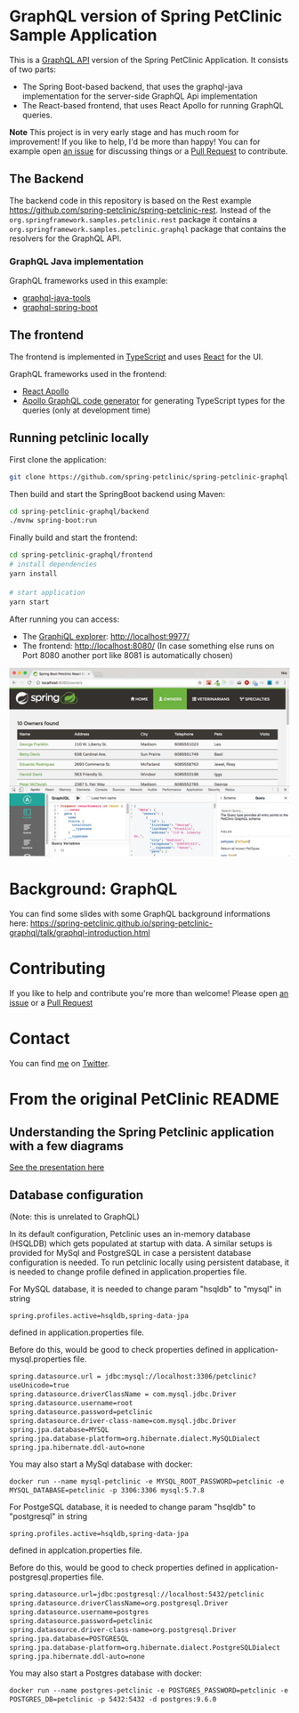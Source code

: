 # GraphQL version of Spring PetClinic Sample Application

This is a [GraphQL API](http://graphql.org/) version of the Spring PetClinic Application. It consists of two parts:

* The Spring Boot-based backend, that uses the graphql-java implementation for the server-side GraphQL Api implementation
* The React-based frontend, that uses React Apollo for running GraphQL queries.

**Note** This project is in very early stage and has much room for improvement! If you like to help, I'd be more than happy! 
You can for example open [an issue](https://github.com/spring-petclinic/spring-petclinic-graphql/issues) for discussing things or a [Pull Request](https://github.com/spring-petclinic/spring-petclinic-graphql/pulls) to contribute. 

## The Backend
 
The backend code in this repository is based on the Rest example
https://github.com/spring-petclinic/spring-petclinic-rest. Instead of the
`org.springframework.samples.petclinic.rest` package it contains
a `org.springframework.samples.petclinic.graphql` package that contains
the resolvers for the GraphQL API.

### GraphQL Java implementation

GraphQL frameworks used in this example:
 
 * [graphql-java-tools](https://github.com/graphql-java/graphql-java-tools)
 * [graphql-spring-boot](https://github.com/graphql-java/graphql-spring-boot)

## The frontend

The frontend is implemented in [TypeScript](http://www.typescriptlang.org/) and uses [React](https://facebook.github.io/react/) for
the UI.

GraphQL frameworks used in the frontend:

* [React Apollo](http://dev.apollodata.com/react/)
* [Apollo GraphQL code generator](https://github.com/apollographql/apollo-codegen) for generating TypeScript types for the queries (only at development time) 

## Running petclinic locally
First clone the application:

```bash
git clone https://github.com/spring-petclinic/spring-petclinic-graphql.git
```

Then build and start the SpringBoot backend using Maven:

```bash
cd spring-petclinic-graphql/backend
./mvnw spring-boot:run
```

Finally build and start the frontend:

```bash
cd spring-petclinic-graphql/frontend
# install dependencies
yarn install
	
# start application
yarn start
```

After running you can access:
* The [GraphiQL explorer](https://github.com/graphql/graphiql): [http://localhost:9977/](http://localhost:9977/)
* The frontend: [http://localhost:8080/](http://localhost:8080/) (In case something else runs on Port 8080 another 
port like 8081 is automatically chosen)

![SpringBoot PetClinic, GraphQL Edition](screenshot.png)

# Background: GraphQL

You can find some slides with some GraphQL background informations here: https://spring-petclinic.github.io/spring-petclinic-graphql/talk/graphql-introduction.html 

# Contributing

If you like to help and contribute you're more than welcome! Please open [an issue](https://github.com/spring-petclinic/spring-petclinic-graphql/issues) or a [Pull Request](https://github.com/spring-petclinic/spring-petclinic-graphql/pulls)
 
# Contact

You can find [me](https://nilshartmann.net) on [Twitter](https://twitter.com/nilshartmann).

# From the original PetClinic README

## Understanding the Spring Petclinic application with a few diagrams
<a href="https://speakerdeck.com/michaelisvy/spring-petclinic-sample-application">See the presentation here</a>


## Database configuration

(Note: this is unrelated to GraphQL)

In its default configuration, Petclinic uses an in-memory database (HSQLDB) which
gets populated at startup with data.
A similar setups is provided for MySql and PostgreSQL in case a persistent database configuration is needed.
To run petclinic locally using persistent database, it is needed to change profile defined in application.properties file.

For MySQL database, it is needed to change param "hsqldb" to "mysql" in string
```
spring.profiles.active=hsqldb,spring-data-jpa
```
 defined in application.properties file.

Before do this, would be good to check properties defined in application-mysql.properties file.

```
spring.datasource.url = jdbc:mysql://localhost:3306/petclinic?useUnicode=true
spring.datasource.driverClassName = com.mysql.jdbc.Driver
spring.datasource.username=root 
spring.datasource.password=petclinic 
spring.datasource.driver-class-name=com.mysql.jdbc.Driver 
spring.jpa.database=MYSQL 
spring.jpa.database-platform=org.hibernate.dialect.MySQLDialect
spring.jpa.hibernate.ddl-auto=none
```      

You may also start a MySql database with docker:

```
docker run --name mysql-petclinic -e MYSQL_ROOT_PASSWORD=petclinic -e MYSQL_DATABASE=petclinic -p 3306:3306 mysql:5.7.8
```

For PostgeSQL database, it is needed to change param "hsqldb" to "postgresql" in string
```
spring.profiles.active=hsqldb,spring-data-jpa
```
 defined in applcation.properties file.

Before do this, would be good to check properties defined in application-postgresql.properties file.

```
spring.datasource.url=jdbc:postgresql://localhost:5432/petclinic
spring.datasource.driverClassName=org.postgresql.Driver
spring.datasource.username=postgres
spring.datasource.password=petclinic
spring.datasource.driver-class-name=org.postgresql.Driver
spring.jpa.database=POSTGRESQL
spring.jpa.database-platform=org.hibernate.dialect.PostgreSQLDialect
spring.jpa.hibernate.ddl-auto=none
```
You may also start a Postgres database with docker:

```
docker run --name postgres-petclinic -e POSTGRES_PASSWORD=petclinic -e POSTGRES_DB=petclinic -p 5432:5432 -d postgres:9.6.0
```
